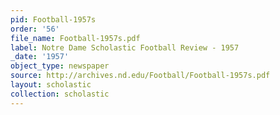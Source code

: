 ```yaml
---
pid: Football-1957s
order: '56'
file_name: Football-1957s.pdf
label: Notre Dame Scholastic Football Review - 1957
_date: '1957'
object_type: newspaper
source: http://archives.nd.edu/Football/Football-1957s.pdf
layout: scholastic
collection: scholastic
---
```

